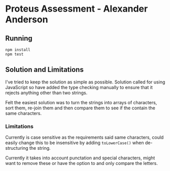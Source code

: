 # Proteus Assessment - Alexander Anderson
## Running
```
npm install
npm test
```
## Solution and Limitations

I've tried to keep the solution as simple as possible. Solution called for using JavaScript so have added the type checking manually to ensure that it rejects anything other than two strings.

Felt the easiest solution was to turn the strings into arrays of characters, sort them, re-join them and then compare them to see if the contain the same characters.

### Limitations

Currently is case sensitive as the requirements said same characters, could easily change this to be insensitive by adding `toLowerCase()` when de-structuring the string.

Currently it takes into account punctation and special characters, might want to remove these or have the option to and only compare the letters.